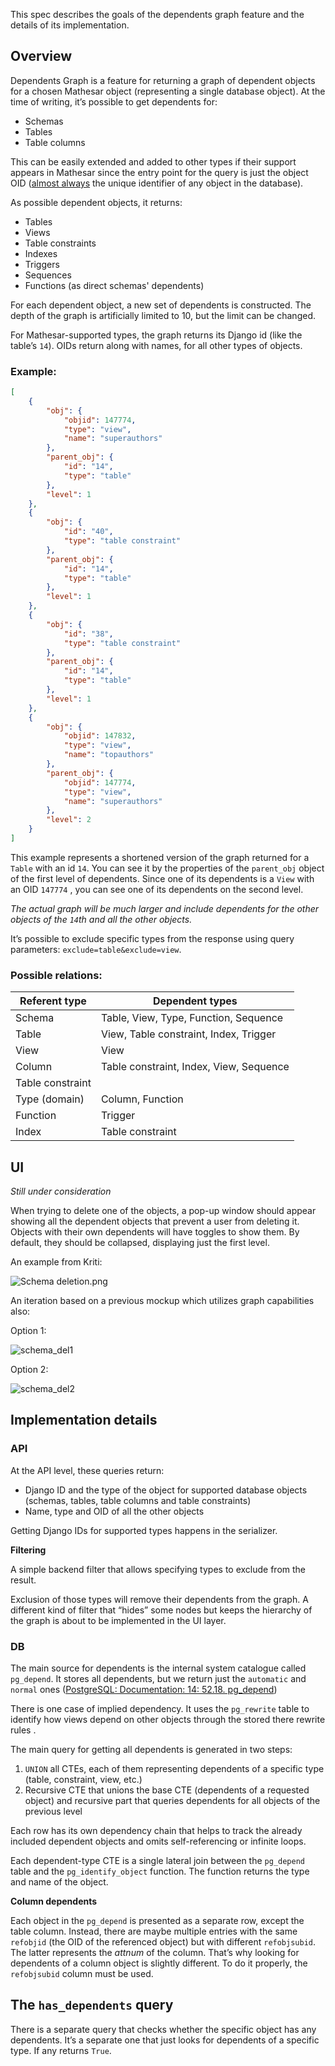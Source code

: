 This spec describes the goals of the dependents graph feature and the details of its implementation.

## Overview
Dependents Graph is a feature for returning a graph of dependent objects for a chosen Mathesar object (representing a single database object). At the time of writing, it’s possible to get dependents for:

- Schemas
- Tables
- Table columns

This can be easily extended and added to other types if their support appears in Mathesar since the entry point for the query is just the object OID ([almost always](https://www.postgresql.org/docs/current/datatype-oid.html) the unique identifier of any object in the database).

As possible dependent objects, it returns:

- Tables
- Views
- Table constraints
- Indexes
- Triggers
- Sequences
- Functions (as direct schemas' dependents)

For each dependent object, a new set of dependents is constructed. The depth of the graph is artificially limited to 10, but the limit can be changed.

For Mathesar-supported types, the graph returns its Django id (like the table’s `14`). OIDs return along with names, for all other types of objects. 

### Example:

```json
[
    {
        "obj": {
            "objid": 147774,
            "type": "view",
            "name": "superauthors"
        },
        "parent_obj": {
            "id": "14",
            "type": "table"
        },
        "level": 1
    },
    {
        "obj": {
            "id": "40",
            "type": "table constraint"
        },
        "parent_obj": {
            "id": "14",
            "type": "table"
        },
        "level": 1
    },
    {
        "obj": {
            "id": "38",
            "type": "table constraint"
        },
        "parent_obj": {
            "id": "14",
            "type": "table"
        },
        "level": 1
    },
    {
        "obj": {
            "objid": 147832,
            "type": "view",
            "name": "topauthors"
        },
        "parent_obj": {
            "objid": 147774,
            "type": "view",
            "name": "superauthors"
        },
        "level": 2
    }
]
```

This example represents a shortened version of the graph returned for a `Table` with an id `14`. You can see it by the properties of the `parent_obj` object of the first level of dependents. Since one of its dependents is a `View` with an OID `147774` , you can see one of its dependents on the second level.

*The actual graph will be much larger and include dependents for the other objects of the `14`th and all the other objects.*

It’s possible to exclude specific types from the response using query parameters: `exclude=table&exclude=view`.

### Possible relations:

| Referent type    | Dependent types                         |
|------------------|-----------------------------------------|
| Schema           | Table, View, Type, Function, Sequence   |
| Table            | View, Table constraint, Index, Trigger  |
| View             | View                                    |
| Column           | Table constraint, Index, View, Sequence |
| Table constraint |                                         |
| Type (domain)    | Column, Function                        |
| Function         | Trigger                                 |
| Index            | Table constraint                        |

## UI
*Still under consideration*

When trying to delete one of the objects, a pop-up window should appear showing all the dependent objects that prevent a user from deleting it. Objects with their own dependents will have toggles to show them. By default, they should be collapsed, displaying just the first level. 

An example from Kriti:

![Schema deletion.png](/assets/engineering/specs/dependents-graph/Schema%20deletion.png)

An iteration based on a previous mockup which utilizes graph capabilities also:

Option 1:

![schema_del1](/assets/engineering/specs/dependents-graph/schema_del1.png)

Option 2:

![schema_del2](/assets/engineering/specs/dependents-graph/schema_del2.png)

## Implementation details

### API

At the API level, these queries return:

- Django ID and the type of the object for supported database objects (schemas, tables, table columns and table constraints)
- Name, type and OID of all the other objects

Getting Django IDs for supported types happens in the serializer.

**Filtering**

A simple backend filter that allows specifying types to exclude from the result.

Exclusion of those types will remove their dependents from the graph. A different kind of filter that “hides” some nodes but keeps the hierarchy of the graph is about to be implemented in the UI layer.


### DB

The main source for dependents is the internal system catalogue called `pg_depend`. It stores all dependents, but we return just the `automatic` and `normal` ones ([PostgreSQL: Documentation: 14: 52.18. pg_depend](https://www.postgresql.org/docs/current/catalog-pg-depend.html))

There is one case of implied dependency. It uses the `pg_rewrite` table to identify how views depend on other objects through the stored there rewrite rules .

The main query for getting all dependents is generated in two steps:

1. `UNION` all CTEs, each of them representing dependents of a specific type (table, constraint, view, etc.)
2. Recursive CTE that unions the base CTE (dependents of a requested object) and recursive part that queries dependents for all objects of the previous level

Each row has its own dependency chain that helps to track the already included dependent objects and omits self-referencing or infinite loops.

Each dependent-type CTE is a single lateral join between the `pg_depend` table and the `pg_identify_object` function. The function returns the type and name of the object.

**Column dependents**

Each object in the `pg_depend` is presented as a separate row, except the table column. Instead, there are maybe multiple entries with the same `refobjid` (the OID of the referenced object) but with different `refobjsubid`. The latter represents the *attnum* of the column. That’s why looking for dependents of a column object is slightly different. To do it properly, the `refobjsubid` column must be used.

## The `has_dependents` query

There is a separate query that checks whether the specific object has any dependents. It’s a separate one that just looks for dependents of a specific type. If any returns `True`.